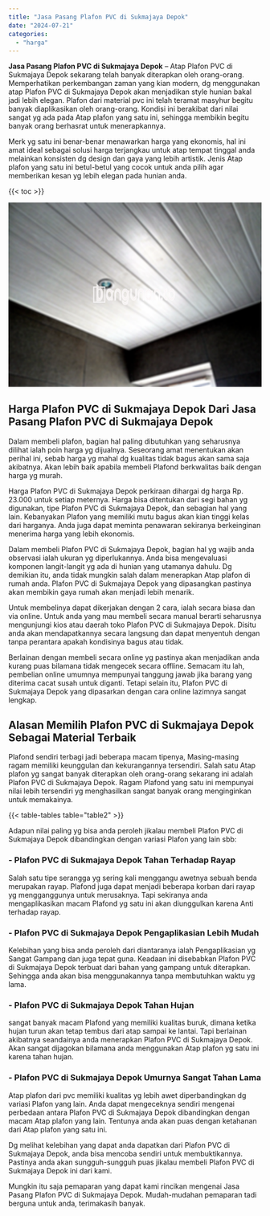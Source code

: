 ```yaml
---
title: "Jasa Pasang Plafon PVC di Sukmajaya Depok"
date: "2024-07-21"
categories: 
  - "harga"
---
```


**Jasa Pasang Plafon PVC di Sukmajaya Depok** – Atap Plafon PVC di Sukmajaya Depok sekarang telah banyak diterapkan oleh orang-orang. Memperhatikan perkembangan zaman yang kian modern, dg menggunakan atap Plafon PVC di Sukmajaya Depok akan menjadikan style hunian bakal jadi lebih elegan. Plafon dari material pvc ini telah teramat masyhur begitu banyak diaplikasikan oleh orang-orang. Kondisi ini berakibat dari nilai sangat yg ada pada Atap plafon yang satu ini, sehingga membikin begitu banyak orang berhasrat untuk menerapkannya.

Merk yg satu ini benar-benar menawarkan harga yang ekonomis, hal ini amat ideal sebagai solusi harga terjangkau untuk atap tempat tinggal anda melainkan konsisten dg design dan gaya yang lebih artistik. Jenis Atap plafon yang satu ini betul-betul yang cocok untuk anda pilih agar memberikan kesan yg lebih elegan pada hunian anda.

{{< toc >}}

![Jasa Pasang Plafon PVC di Sukmajaya Depok](/images/flafond-pvc-murah25.png)

## Harga Plafon PVC di Sukmajaya Depok Dari Jasa Pasang Plafon PVC di Sukmajaya Depok

Dalam membeli plafon, bagian hal paling dibutuhkan yang seharusnya dilihat ialah poin harga yg dijualnya. Seseorang amat menentukan akan perihal ini, sebab harga yg mahal dg kualitas tidak bagus akan sama saja akibatnya. Akan lebih baik apabila membeli Plafond berkwalitas baik dengan harga yg murah.

Harga Plafon PVC di Sukmajaya Depok perkiraan dihargai dg harga Rp. 23.000 untuk setiap meternya. Harga bisa ditentukan dari segi bahan yg digunakan, tipe Plafon PVC di Sukmajaya Depok, dan sebagian hal yang lain. Kebanyakan Plafon yang memiliki mutu bagus akan kian tinggi kelas dari harganya. Anda juga dapat meminta penawaran sekiranya berkeinginan menerima harga yang lebih ekonomis.

Dalam membeli Plafon PVC di Sukmajaya Depok, bagian hal yg wajib anda observasi ialah ukuran yg diperlukannya. Anda bisa mengevaluasi komponen langit-langit yg ada di hunian yang utamanya dahulu. Dg demikian itu, anda tidak mungkin salah dalam menerapkan Atap plafon di rumah anda. Plafon PVC di Sukmajaya Depok yang dipasangkan pastinya akan membikin gaya rumah akan menjadi lebih menarik.

Untuk membelinya dapat dikerjakan dengan 2 cara, ialah secara biasa dan via online. Untuk anda yang mau membeli secara manual berarti seharusnya mengunjungi kios atau daerah toko Plafon PVC di Sukmajaya Depok. Disitu anda akan mendapatkannya secara langsung dan dapat menyentuh dengan tanpa perantara apakah kondisinya bagus atau tidak.

Berlainan dengan membeli secara online yg pastinya akan menjadikan anda kurang puas bilamana tidak mengecek secara offline. Semacam itu lah, pembelian online umumnya mempunyai tanggung jawab jika barang yang diterima cacat susah untuk diganti. Tetapi selain itu, Plafon PVC di Sukmajaya Depok yang dipasarkan dengan cara online lazimnya sangat lengkap.

## Alasan Memilih Plafon PVC di Sukmajaya Depok Sebagai Material Terbaik

Plafond sendiri terbagi jadi beberapa macam tipenya, Masing-masing ragam memiliki keunggulan dan kekurangannya tersendiri. Salah satu Atap plafon yg sangat banyak diterapkan oleh orang-orang sekarang ini adalah Plafon PVC di Sukmajaya Depok. Ragam Plafond yang satu ini mempunyai nilai lebih tersendiri yg menghasilkan sangat banyak orang menginginkan untuk memakainya.

{{< table-tables table="table2" >}}

Adapun nilai paling yg bisa anda peroleh jikalau membeli Plafon PVC di Sukmajaya Depok dibandingkan dengan variasi Plafon yang lain sbb:

### \- Plafon PVC di Sukmajaya Depok Tahan Terhadap Rayap

Salah satu tipe serangga yg sering kali menggangu awetnya sebuah benda merupakan rayap. Plafond juga dapat menjadi beberapa korban dari rayap yg mengganggunya untuk merusaknya. Tapi sekiranya anda mengaplikasikan macam Plafond yg satu ini akan diunggulkan karena Anti terhadap rayap.

### \- Plafon PVC di Sukmajaya Depok Pengaplikasian Lebih Mudah

Kelebihan yang bisa anda peroleh dari diantaranya ialah Pengaplikasian yg Sangat Gampang dan juga tepat guna. Keadaan ini disebabkan Plafon PVC di Sukmajaya Depok terbuat dari bahan yang gampang untuk diterapkan. Sehingga anda akan bisa menggunakannya tanpa membutuhkan waktu yg lama.

### \- Plafon PVC di Sukmajaya Depok Tahan Hujan

sangat banyak macam Plafond yang memiliki kualitas buruk, dimana ketika hujan turun akan tetap tembus dari atap sampai ke lantai. Tapi berlainan akibatnya seandainya anda menerapkan Plafon PVC di Sukmajaya Depok. Akan sangat dijagokan bilamana anda menggunakan Atap plafon yg satu ini karena tahan hujan.

### \- Plafon PVC di Sukmajaya Depok Umurnya Sangat Tahan Lama

Atap plafon dari pvc memiliki kualitas yg lebih awet diperbandingkan dg variasi Plafon yang lain. Anda dapat mengeceknya sendiri mengenai perbedaan antara Plafon PVC di Sukmajaya Depok dibandingkan dengan macam Atap plafon yang lain. Tentunya anda akan puas dengan ketahanan dari Atap plafon yang satu ini.

Dg melihat kelebihan yang dapat anda dapatkan dari Plafon PVC di Sukmajaya Depok, anda bisa mencoba sendiri untuk membuktikannya. Pastinya anda akan sungguh-sungguh puas jikalau membeli Plafon PVC di Sukmajaya Depok ini dari kami.

Mungkin itu saja pemaparan yang dapat kami rincikan mengenai Jasa Pasang Plafon PVC di Sukmajaya Depok. Mudah-mudahan pemaparan tadi berguna untuk anda, terimakasih banyak.

